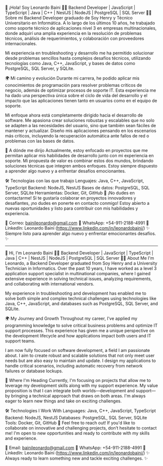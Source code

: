 👋 ¡Hola! Soy Leonardo Baini
🧑‍💻 Backend Developer | JavaScript | TypeScript | Java | C++ | NestJS | NodeJS | PostgreSQL | SQL Server
👨‍🏫 Sobre mí
Backend Developer graduado de Soy Henry y Técnico Universitario en Informática. A lo largo de los últimos 10 años, he trabajado como soporte técnico de aplicaciones nivel 3 en empresas multinacionales, donde adquirí una amplia experiencia en la resolución de problemas técnicos, análisis de requerimientos, y colaboración con proveedores internacionales.

Mi experiencia en troubleshooting y desarrollo me ha permitido solucionar desde problemas sencillos hasta complejos desafíos técnicos, utilizando tecnologías como Java, C++, JavaScript, y bases de datos como PostgreSQL, SQL Server, y SQLite.

🌍 Mi camino y evolución
Durante mi carrera, he podido aplicar mis conocimientos de programación para resolver problemas críticos de negocio, además de optimizar procesos de soporte IT. Esta experiencia me ha dado una perspectiva única sobre el ciclo de vida del desarrollo y el impacto que las aplicaciones tienen tanto en usuarios como en el equipo de soporte.

Mi enfoque ahora está completamente dirigido hacia el desarrollo de software. Me apasiona crear soluciones robustas y escalables que no solo se adapten a las necesidades del usuario, sino que también sean fáciles de mantener y actualizar. Diseño mis aplicaciones pensando en los escenarios más críticos, incluyendo la recuperación automática ante fallos de red o problemas con las bases de datos.

🚀 A dónde me dirijo
Actualmente, estoy enfocado en proyectos que me permitan aplicar mis habilidades de desarrollo junto con mi experiencia en soporte. Mi propuesta de valor es combinar estos dos mundos, brindando soluciones técnicas que integren ambos enfoques. Estoy siempre dispuesto a aprender algo nuevo y a enfrentar desafíos emocionantes.

🛠️ Tecnologías con las que trabajo
Lenguajes: Java, C++, JavaScript, TypeScript
Backend: NodeJS, NestJS
Bases de datos: PostgreSQL, SQL Server, SQLite
Herramientas: Docker, Git, GitHub
🤝 ¡No dudes en contactarme!
Si te gustaría colaborar en proyectos innovadores y desafiantes, ¡no dudes en ponerte en contacto conmigo! Estoy abierto a nuevas oportunidades y listo para contribuir con mis habilidades y experiencia.

📧 Correo: bainileonardo@gmail.com
📱 WhatsApp: +54-911-2188-4991
💼 LinkedIn: Leonardo Baini (https://www.linkedin.com/in/leonardobaini/)
✨ Siempre listo para aprender algo nuevo y enfrentar emocionantes desafíos. ✨


-----------------------------------------------------------------------------------------------------------------------------------------------------------------------------------------

👋 Hi, I'm Leonardo Baini
🧑‍💻 Backend Developer | JavaScript | TypeScript | Java | C++ | NestJS | NodeJS | PostgreSQL | SQL Server
👨‍🏫 About Me
I'm Leonardo, a Backend Developer graduated from Soy Henry and a University Technician in Informatics. Over the past 10 years, I have worked as a level 3 application support specialist in multinational companies, where I gained extensive experience in solving technical issues, analyzing requirements, and collaborating with international vendors.

My experience in troubleshooting and development has enabled me to solve both simple and complex technical challenges using technologies like Java, C++, JavaScript, and databases such as PostgreSQL, SQL Server, and SQLite.

🌍 My Journey and Growth
Throughout my career, I've applied my programming knowledge to solve critical business problems and optimize IT support processes. This experience has given me a unique perspective on the development lifecycle and how applications impact both users and IT support teams.

I am now fully focused on software development, a field I am passionate about. I aim to create robust and scalable solutions that not only meet user needs but are also easy to maintain and update. I design my applications to handle critical scenarios, including automatic recovery from network failures or database lockups.

🚀 Where I'm Heading
Currently, I'm focusing on projects that allow me to leverage my development skills along with my support experience. My value proposition is that I can integrate both worlds—development and support—by bringing a technical approach that draws on both areas. I'm always eager to learn new things and take on exciting challenges.

🛠️ Technologies I Work With
Languages: Java, C++, JavaScript, TypeScript
Backend: NodeJS, NestJS
Databases: PostgreSQL, SQL Server, SQLite
Tools: Docker, Git, GitHub
🤝 Feel free to reach out!
If you'd like to collaborate on innovative and challenging projects, don’t hesitate to contact me! I'm open to new opportunities and ready to contribute with my skills and experience.

📧 Email: bainileonardo@gmail.com
📱 WhatsApp: +54-911-2188-4991
💼 LinkedIn: Leonardo Baini (https://www.linkedin.com/in/leonardobaini/)
✨ Always ready to learn something new and tackle exciting challenges. ✨

